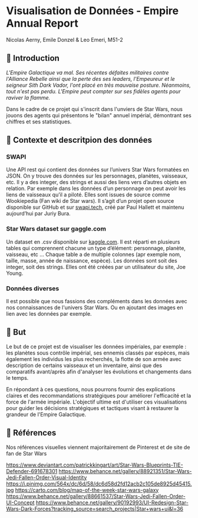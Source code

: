 # Visualisation de Données - Empire Annual Report
Nicolas Aerny, Emile Donzel & Leo Emeri, M51-2
## 💭  Introduction

*L'Empire Galactique va mal. Ses récentes défaites militaires contre l'Alliance Rebelle ainsi que la perte des ses leaders, l'Empeureur et le seigneur Sith Dark Vador, l'ont placé en très mauvaise posture. Néanmoins, tout n'est pas perdu. L'Empire peut compter sur ses fidèles agents pour raviver la flamme.*

Dans le cadre de ce projet qui s'inscrit dans l'unviers de Star Wars, nous jouons des agents qui présentons le "bilan" annuel impérial, démontrant ses chiffres et ses statistiques.

## 💾  Contexte et descritpion des données
### SWAPI
Une API rest qui contient des données sur l’univers Star Wars formatées en JSON. On y trouve des données sur les personnages, planètes, vaisseaux, etc. Il y a des integer, des strings et aussi des liens vers d’autres objets en relation. Par exemple dans les données d’un personnage on peut avoir les liens de vaisseaux qu’il a piloté.
 Elles sont issues de source comme Wookiepedia (Fan wiki de Star wars). Il s’agit d’un projet open source disponible sur GitHub et sur [swapi.tech](https://swapi.tech/), créé par Paul Hallett et maintenu aujourd’hui par Juriy Bura.

### Star Wars dataset sur gaggle.com
Un dataset en .csv disponible sur [kaggle.com](https://www.kaggle.com/datasets/jsphyg/star-wars). Il est réparti en plusieurs tables qui comprennent chacune un type d’élément: personnage, planète, vaisseau, etc … Chaque table a de multiple colonnes (apr exemple nom, taille, masse, année de naissance, espèce). Les données sont soit des integer, soit des strings.
Elles ont été créées par un utilisateur du site, Joe Young.

### Données diverses
Il est possible que nous fassions des compléments dans les données avec nos connaissances de l'univers Star Wars. Ou en ajoutant des images en lien avec les données par exemple.
## 🎯  But

Le but de ce projet est de visualiser les données impériales, par exemple : les planètes sous contrôle impérial, ses ennemis classés par espèces, mais également les individus les plus recherchés, la flotte de son armée avec description de certains vaisseaux et un inventaire, ainsi que des comparatifs avant/après afin d'analyser les évolutions et changements dans le temps.

En répondant à ces questions, nous pourrons fournir des explications claires et des recommandations stratégiques pour améliorer l'efficacité et la force de l'armée impériale. L'objectif ultime est d'utiliser ces visualisations pour guider les décisions stratégiques et tactiques visant à restaurer la grandeur de l'Empire Galactique.
## 🌌  Références

Nos références visuelles viennent majoritairement de Pinterest et de site de fan de Star Wars

https://www.deviantart.com/patrickkingart/art/Star-Wars-Blueprints-TIE-Defender-691678301
https://www.behance.net/gallery/88921351/Star-Wars-Jedi-Fallen-Order-Visual-Identity
https://i.pinimg.com/564x/dc/6d/58/dc6d58d2fd12acb2c105de8925d45415.jpg 
https://carto.com/blog/map-of-the-week-star-wars-galaxy
https://www.behance.net/gallery/88661537/Star-Wars-Jedi-Fallen-Order-UI-Concept
https://www.behance.net/gallery/90192993/UI-Redesign-Star-Wars-Dark-Forces?tracking_source=search_projects|Star+wars+ui&l=36
